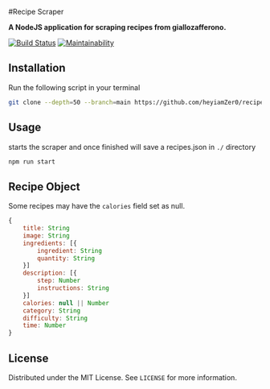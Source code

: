 #Recipe Scraper

**A NodeJS application for scraping recipes from giallozafferono.**

[![Build Status](https://travis-ci.com/heyiamZer0/recipe-scraper.svg?branch=main)](https://travis-ci.org/jadkins89/Recipe-Scraper)
[![Maintainability](https://api.codeclimate.com/v1/badges/e19f00790723cfbae553/maintainability)](https://codeclimate.com/github/heyiamZer0/recipe-scraper/maintainability)

## Installation

Run the following script in your terminal

```sh
git clone --depth=50 --branch=main https://github.com/heyiamZer0/recipe-scraper.git recipe-scraper && cd recipe-scraper && npm install
```

## Usage

starts the scraper and once finished will save a recipes.json in `./` directory

```sh
npm run start
```

## Recipe Object

Some recipes may have the `calories` field set as null.

```js
{
    title: String
    image: String
    ingredients: [{
        ingredient: String
        quantity: String
    }]
    description: [{
        step: Number
        instructions: String
    }]
    calories: null || Number
    category: String
    difficulty: String
    time: Number
}
```

## License

Distributed under the MIT License. See `LICENSE` for more information.
